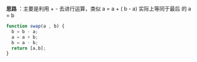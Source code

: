**思路** ：主要是利用 + - 去进行运算，类似 a = a + ( b - a) 实际上等同于最后 的 a = b

```js
function swap(a , b) {  
  b = b - a;
  a = a + b;
  b = a - b;
  return [a,b];
}
```